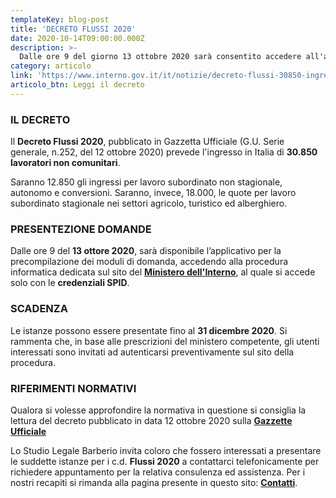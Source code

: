 ```yaml
---
templateKey: blog-post
title: 'DECRETO FLUSSI 2020'
date: 2020-10-14T09:00:00.000Z
description: >-
  Dalle ore 9 del giorno 13 ottobre 2020 sarà consentito accedere all'applicativo per la precompilazione dei moduli di domanda. Saranno 30.850 gli ingressi di lavoratori non comunitari consentiti con questo decreto.
category: articolo
link: 'https://www.interno.gov.it/it/notizie/decreto-flussi-30850-ingressi-lavoratori-non-comunitari-consentiti?fbclid=IwAR30o4VgeDm_PG64gwNBUsHz7heQVQ26pgxS9QmRwRlNarIVS2-z8XirY7Y'
articolo_btn: Leggi il decreto
---
```

### IL DECRETO

Il **Decreto Flussi 2020**, pubblicato in Gazzetta Ufficiale (G.U. Serie generale, n.252, del 12 ottobre 2020) prevede l'ingresso in Italia di **30.850 lavoratori non comunitari**.

Saranno 12.850 gli ingressi per lavoro subordinato non stagionale, autonomo e conversioni. Saranno, invece, 18.000, le quote per lavoro subordinato stagionale nei settori agricolo, turistico ed alberghiero.

### PRESENTEZIONE DOMANDE

Dalle ore 9 del **13 ottore 2020**, sarà disponibile l’applicativo per la precompilazione dei moduli di domanda, accedendo alla procedura informatica dedicata sul sito del **[Ministero dell'Interno](https://nullaostalavoro.dlci.interno.it)**, al quale si accede solo con le **credenziali SPID**.

### SCADENZA

Le istanze possono essere presentate fino al **31 dicembre 2020**. Si rammenta che, in base alle prescrizioni del ministero competente, gli utenti interessati sono invitati ad autenticarsi preventivamente sul sito della procedura.

### RIFERIMENTI NORMATIVI

Qualora si volesse approfondire la normativa in questione si consiglia la lettura del decreto pubblicato in data 12 ottobre 2020 sulla **[Gazzette Ufficiale](https://www.gazzettaufficiale.it/eli/id/2020/10/12/20A05480/sg)**

Lo Studio Legale Barberio invita coloro che fossero interessati a presentare le suddette istanze per i c.d. **Flussi 2020** a contattarci telefonicamente per richiedere appuntamento per la relativa consulenza ed assistenza. Per i nostri recapiti si rimanda alla pagina presente in questo sito: **[Contatti](/contatti)**.
